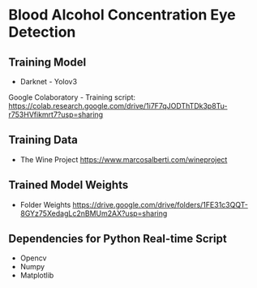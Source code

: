 # Blood Alcohol Concentration Eye Detection

## Training Model
- Darknet - Yolov3

Google Colaboratory - Training script: <https://colab.research.google.com/drive/1i7F7qJODThTDk3p8Tu-r753HVfikmrt7?usp=sharing>

## Training Data

- The Wine Project <https://www.marcosalberti.com/wineproject>

## Trained Model Weights

- Folder Weights <https://drive.google.com/drive/folders/1FE31c3QQT-8GYz75XedagLc2nBMUm2AX?usp=sharing>

## Dependencies for Python Real-time Script
- Opencv
- Numpy
- Matplotlib
